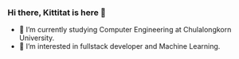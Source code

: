 ### Hi there, Kittitat is here 👋

- 🔭 I’m currently studying Computer Engineering at Chulalongkorn University.
- 🌱 I’m interested in fullstack developer and Machine Learning.


<!--
**IamKittitat/IamKittitat** is a ✨ _special_ ✨ repository because its `README.md` (this file) appears on your GitHub profile.

Here are some ideas to get you started:

- 🔭 I’m currently working on ...
- 🌱 I’m currently learning ...
- 👯 I’m looking to collaborate on ...
- 🤔 I’m looking for help with ...
- 💬 Ask me about ...
- 📫 How to reach me: ...
- 😄 Pronouns: ...
- ⚡ Fun fact: ...
-->
